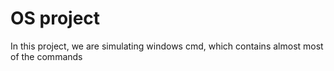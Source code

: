 # OS project
In this project, we are simulating windows cmd, which contains almost most of the commands
